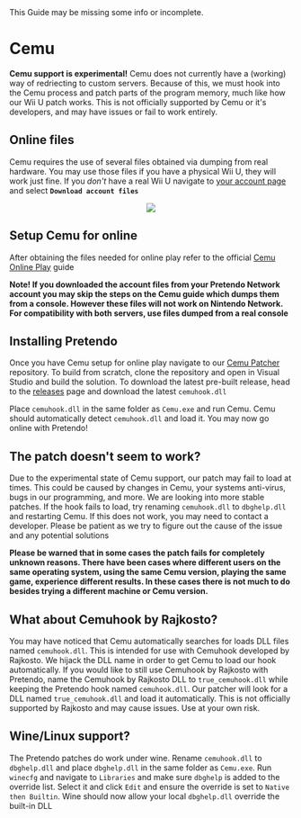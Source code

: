 <div class="tip green">This Guide may be missing some info or incomplete.</div>

# Cemu

<div class="tip red">
	<strong>Cemu support is experimental!</strong>
	Cemu does not currently have a (working) way of redriecting to custom servers. Because of this, we must hook into the Cemu process and patch parts of the program memory, much like how our Wii U patch works. This is not officially supported by Cemu or it's developers, and may have issues or fail to work entirely.
</div>

## Online files
Cemu requires the use of several files obtained via dumping from real hardware. You may use those files if you have a physical Wii U, they will work just fine. If you _don't_ have a real Wii U navigate to [your account page](/account) and select <strong>`Download account files`</strong>

<center><img src="/assets/images/docs/install/cemu/download-account-files.png"/></center>

## Setup Cemu for online
After obtaining the files needed for online play refer to the official [Cemu Online Play](https://cemu.cfw.guide/online-play.html) guide

<div class="tip">
	<strong>Note! If you downloaded the account files from your Pretendo Network account you may skip the steps on the Cemu guide which dumps them from a console. However these files will not work on Nintendo Network. For compatibility with both servers, use files dumped from a real console</strong>
</div>

## Installing Pretendo
Once you have Cemu setup for online play navigate to our [Cemu Patcher](https://github.com/PretendoNetwork/cemu-patcher) repository. To build from scratch, clone the repository and open in Visual Studio and build the solution. To download the latest pre-built release, head to the [releases](https://github.com/PretendoNetwork/cemu-patcher/releases) page and download the latest `cemuhook.dll`

Place `cemuhook.dll` in the same folder as `Cemu.exe` and run Cemu. Cemu should automatically detect `cemuhook.dll` and load it. You may now go online with Pretendo!

## The patch doesn't seem to work?
Due to the experimental state of Cemu support, our patch may fail to load at times. This could be caused by changes in Cemu, your systems anti-virus, bugs in our programming, and more. We are looking into more stable patches. If the hook fails to load, try renaming `cemuhook.dll` to `dbghelp.dll` and restarting Cemu. If this does not work, you may need to contact a developer. Please be patient as we try to figure out the cause of the issue and any potential solutions

<div class="tip">
	<strong>Please be warned that in some cases the patch fails for completely unknown reasons. There have been cases where different users on the same operating system, using the same Cemu version, playing the same game, experience different results. In these cases there is not much to do besides trying a different machine or Cemu version.</strong>
</div>

## What about Cemuhook by Rajkosto?
You may have noticed that Cemu automatically searches for loads DLL files named `cemuhook.dll`. This is intended for use with Cemuhook developed by Rajkosto. We hijack the DLL name in order to get Cemu to load our hook automatically. If you would like to still use Cemuhook by Rajkosto with Pretendo, name the Cemuhook by Rajkosto DLL to `true_cemuhook.dll` while keeping the Pretendo hook named `cemuhook.dll`. Our patcher will look for a DLL named `true_cemuhook.dll` and load it automatically. This is not officially supported by Rajkosto and may cause issues. Use at your own risk.

## Wine/Linux support?
The Pretendo patches do work under wine. Rename `cemuhook.dll` to `dbghelp.dll` and place `dbghelp.dll` in the same folder as `Cemu.exe`. Run `winecfg` and navigate to `Libraries` and make sure `dbghelp` is added to the override list. Select it and click `Edit` and ensure the override is set to `Native then Builtin`. Wine should now allow your local `dbghelp.dll` override the built-in DLL